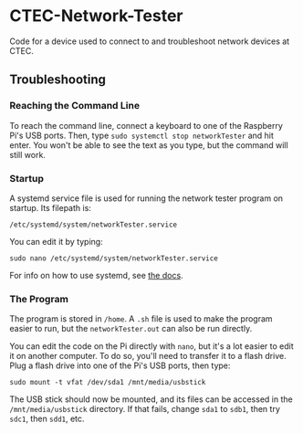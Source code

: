 # CTEC-Network-Tester
Code for a device used to connect to and troubleshoot network devices at CTEC.

## Troubleshooting

### Reaching the Command Line

To reach the command line, connect a keyboard to one of the Raspberry Pi's USB ports. Then, type `sudo systemctl stop networkTester` and hit enter. You won't be able to see the text as you type, but the command will still work.

### Startup
A systemd service file is used for running the network tester program on startup. Its filepath is: 

`/etc/systemd/system/networkTester.service`

You can edit it by typing: 

`sudo nano /etc/systemd/system/networkTester.service` 

For info on how to use systemd, see [the docs](https://wiki.debian.org/systemd).

### The Program

The program is stored in `/home`. A `.sh` file is used to make the program easier to run, but the `networkTester.out` can also be run directly.

You can edit the code on the Pi directly with `nano`, but it's a lot easier to edit it on another computer. To do so, you'll need to transfer it to a flash drive. Plug a flash drive into one of the Pi's USB ports, then type: 

`sudo mount -t vfat /dev/sda1 /mnt/media/usbstick`

The USB stick should now be mounted, and its files can be accessed in the `/mnt/media/usbstick` directory. If that fails, change `sda1` to `sdb1`, then try `sdc1`, then `sdd1`, etc.
